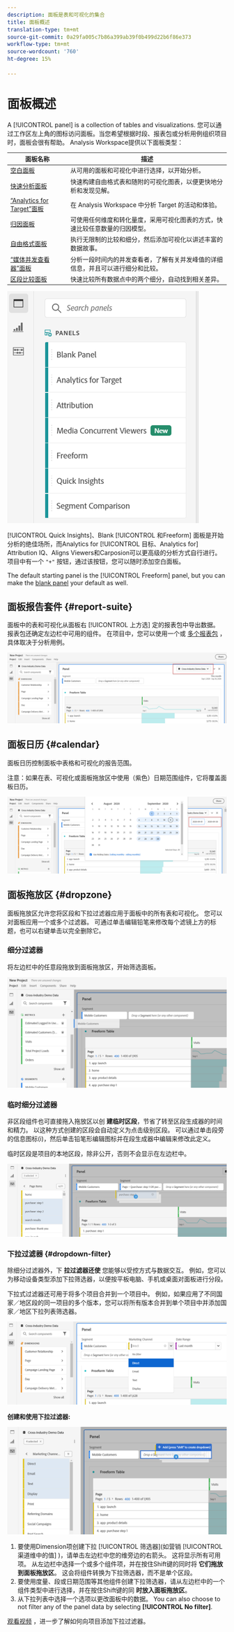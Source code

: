 ```yaml
---
description: 面板是表和可视化的集合
title: 面板概述
translation-type: tm+mt
source-git-commit: 0a29fa005c7b86a399ab39f0b499d22b6f86e373
workflow-type: tm+mt
source-wordcount: '760'
ht-degree: 15%

---
```



# 面板概述

A [!UICONTROL panel] is a collection of tables and visualizations. 您可以通过工作区左上角的图标访问面板。当您希望根据时段、报表包或分析用例组织项目时，面板会很有帮助。 Analysis Workspace提供以下面板类型：

| 面板名称 | 描述 |
|---|---|
| [空白面板](blank-panel.md) | 从可用的面板和可视化中进行选择，以开始分析。 |
| [快速分析面板](quickinsight.md) | 快速构建自由格式表和随附的可视化图表，以便更快地分析和发现见解。 |
| [“Analytics for Target”面板](a4t-panel.md) | 在 Analysis Workspace 中分析 Target 的活动和体验。 |
| [归因面板](attribution.md) | 可使用任何维度和转化量度，采用可视化图表的方式，快速比较任意数量的归因模型。 |
| [自由格式面板](freeform-panel.md) | 执行无限制的比较和细分，然后添加可视化以讲述丰富的数据故事。 |
| [“媒体并发查看器”面板](media-concurrent-viewers.md) | 分析一段时间内的并发查看者，了解有关并发峰值的详细信息，并且可以进行细分和比较。 |
| [区段比较面板](c-segment-comparison/segment-comparison.md) | 快速比较所有数据点中的两个细分，自动找到相关差异。 |

![](assets/panel-overview.png)

[!UICONTROL Quick Insights]、Blank [!UICONTROL 和Freeform] 面板是开始分析的绝佳场所，而Analytics for [!UICONTROL 目标、Analytics for] Attribution IQ、Aligns Viewers和Carposion可以更高级的分析方式自行进行。 项目中有一个 `"+"` 按钮，通过该按钮，您可以随时添加空白面板。

The default starting panel is the [!UICONTROL Freeform] panel, but you can make the [blank panel](/help/analyze/analysis-workspace/c-panels/blank-panel.md) your default as well.

## 面板报告套件 {#report-suite}

面板中的表和可视化从面板右 [!UICONTROL 上方选] 定的报表包中导出数据。 报表包还确定左边栏中可用的组件。 在项目中，您可以使用一个或 [多个报表包](https://docs.adobe.com/content/help/zh-Hans/analytics/analyze/analysis-workspace/build-workspace-project/multiple-report-suites.html) ，具体取决于分析用例。

![](assets/panel-report-suite.png)

## 面板日历 {#calendar}

面板日历控制面板中表格和可视化的报告范围。

注意：如果在表、可视化或面板拖放区中使用（紫色）日期范围组件，它将覆盖面板日历。

![](assets/panel-calendar.png)

## 面板拖放区 {#dropzone}

面板拖放区允许您将区段和下拉过滤器应用于面板中的所有表和可视化。 您可以对面板应用一个或多个过滤器。 可通过单击编辑铅笔来修改每个滤镜上方的标题，也可以右键单击以完全删除它。

### 细分过滤器

将左边栏中的任意段拖放到面板拖放区，开始筛选面板。

![](assets/segment-filter.png)

### 临时细分过滤器

非区段组件也可直接拖入拖放区以创 **建临时区段**，节省了转至区段生成器的时间和精力。 以这种方式创建的区段会自动定义为点击级别区段。 可以通过单击段旁的信息图标(i)，然后单击铅笔形编辑图标并在段生成器中编辑来修改此定义。

临时区段是项目的本地区段，除非公开，否则不会显示在左边栏中。

![](assets/adhoc-segment-filter.png)

### 下拉过滤器 {#dropdown-filter}

除细分过滤器外，下 **拉过滤器还使** 您能够以受控方式与数据交互。 例如，您可以为移动设备类型添加下拉筛选器，以便按平板电脑、手机或桌面对面板进行分段。

下拉式过滤器还可用于将多个项目合并到一个项目中。 例如，如果应用了不同国家／地区段的同一项目的多个版本，您可以将所有版本合并到单个项目中并添加国家／地区下拉列表筛选器。

![](assets/dropdown-filter-intro.png)

**创建和使用下拉过滤器:**

![](assets/create-dropdown.png)

1. 要使用Dimension项创建下拉 [!UICONTROL 筛选器](如营销 [!UICONTROL 渠道维中的值] )，请单击左边栏中您的维旁边的右箭头。 这将显示所有可用项。 从左边栏中选择一个或多个组件项，并在按住Shift键的同时将 **它们拖放到面板拖放区**。 这会将组件转换为下拉筛选器，而不是单个区段。
1. 要使用度量、段或日期范围等其他组件创建下拉筛选器，请从左边栏中的一个组件类型中进行选择，并在按住Shift键的同 **时放入面板拖放区**。
1. 从下拉列表中选择一个选项以更改面板中的数据。 You can also choose to not filter any of the panel data by selecting **[!UICONTROL No filter]**.

[观看视频](https://www.youtube.com/watch?v=vpJywtsFVPI) ，进一步了解如何向项目添加下拉过滤器。
